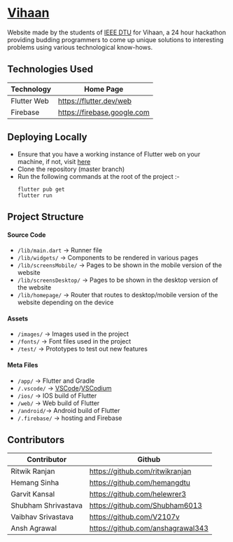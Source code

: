 # [Vihaan](https://vihaan.ieeedtu.in)
Website made by the students of [IEEE DTU](https://ieeedtu.in/) for Vihaan, a 24 hour hackathon providing budding programmers to come up unique solutions to interesting problems using various technological know-hows.

## Technologies Used
| Technology        | Home Page         |
| -                 | -                 |
| Flutter Web | https://flutter.dev/web |
| Firebase | https://firebase.google.com |

## Deploying Locally
+ Ensure that you have a working instance of Flutter web on your machine, if not, visit [here](https://flutter.dev/docs/get-started/web)
+ Clone the repository (master branch)
+ Run the following commands at the root of the project :-
    ```
    flutter pub get
    flutter run
    ```

## Project Structure
#### Source Code
+ `/lib/main.dart` -> Runner file
+ `/lib/widgets/` -> Components to be rendered in various pages
+ `/lib/screensMobile/` -> Pages to be shown in the mobile version of the website
+ `/lib/screensDesktop/` -> Pages to be shown in the desktop version of the website
+ `/lib/homepage/` -> Router that routes to desktop/mobile version of the website depending on the device
#### Assets
+ `/images/` -> Images used in the project
+ `/fonts/` -> Font files used in the project
+ `/test/` -> Prototypes to test out new features
#### Meta Files
+ `/app/` -> Flutter and Gradle
+ `/.vscode/` -> [VSCode](https://code.visualstudio.com)/[VSCodium](https://vscodium.com)
+ `/ios/` -> IOS build of Flutter 
+ `/web/` -> Web build of Flutter 
+ `/android/`-> Android build of Flutter
+ `/.firebase/` -> hosting and Firebase

## Contributors
| Contributor       | Github            |
| -                 | -                 |
| Ritwik Ranjan | https://github.com/ritwikranjan |
| Hemang Sinha | https://github.com/hemangdtu |
| Garvit Kansal | https://github.com/helewrer3 |
| Shubham Shrivastava | https://github.com/Shubham6013 |
| Vaibhav Srivastava | https://github.com/V2107v |
| Ansh Agrawal | https://github.com/anshagrawal343 |